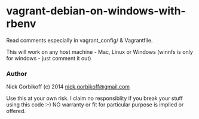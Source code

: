 # vagrant-debian-on-windows-with-rbenv

Read comments  especially in vagrant_config/ & Vagrantfile.

This will work on any host machine  - Mac, Linux or Windows (winnfs is only for windows - just comment it out)


### Author
Nick Gorbikoff (c) 2014
nick.gorbikoff@gmail.com

Use this at your own risk. I claim no responsiblity if you break your stuff using this code :-) NO warranty or fit for particular purpose is implied or offered.
